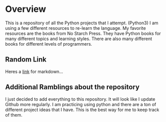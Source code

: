 # Overview
This is a repository of all the Python projects that I attempt. (Python3)  I am using a few different resources to re-learn the language.  My favorite resources are the books from No Starch Press.  They have Python books for many different topics and learning styles.  There are also many different books for different levels of programmers.

## Random Link
Heres a [link](https://guides.github.com/features/mastering-markdown/) for markdown...

## Additional Ramblings about the repository
I just decided to add everything to this repository.  It will look like I update Github more regularly.  I am practicing using python and there are a ton of different project ideas that I have.  This is the best way for me to keep track of them.
